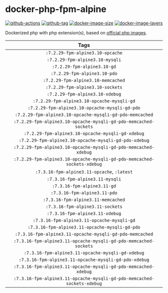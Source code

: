 # docker-php-fpm-alpine

[![github-actions](https://github.com/theohbrothers/docker-php-fpm-alpine/workflows/build/badge.svg)](https://github.com/theohbrothers/docker-php-fpm-alpine/actions)
[![github-tag](https://img.shields.io/github/tag/theohbrothers/docker-php-fpm-alpine)](https://github.com/theohbrothers/docker-php-fpm-alpine/releases/)
[![docker-image-size](https://img.shields.io/microbadger/image-size/theohbrothers/docker-php-fpm-alpine/latest)](https://hub.docker.com/r/theohbrothers/docker-php-fpm-alpine)
[![docker-image-layers](https://img.shields.io/microbadger/layers/theohbrothers/docker-php-fpm-alpine/latest)](https://hub.docker.com/r/theohbrothers/docker-php-fpm-alpine)

Dockerized php with php extension(s), based on [official php images](https://hub.docker.com/_/php).

| Tags |
|:-------:|
| `:7.2.29-fpm-alpine3.10-opcache` |
| `:7.2.29-fpm-alpine3.10-mysqli` |
| `:7.2.29-fpm-alpine3.10-gd` |
| `:7.2.29-fpm-alpine3.10-pdo` |
| `:7.2.29-fpm-alpine3.10-memcached` |
| `:7.2.29-fpm-alpine3.10-sockets` |
| `:7.2.29-fpm-alpine3.10-xdebug` |
| `:7.2.29-fpm-alpine3.10-opcache-mysqli-gd` |
| `:7.2.29-fpm-alpine3.10-opcache-mysqli-gd-pdo` |
| `:7.2.29-fpm-alpine3.10-opcache-mysqli-gd-pdo-memcached` |
| `:7.2.29-fpm-alpine3.10-opcache-mysqli-gd-pdo-memcached-sockets` |
| `:7.2.29-fpm-alpine3.10-opcache-mysqli-gd-xdebug` |
| `:7.2.29-fpm-alpine3.10-opcache-mysqli-gd-pdo-xdebug` |
| `:7.2.29-fpm-alpine3.10-opcache-mysqli-gd-pdo-memcached-xdebug` |
| `:7.2.29-fpm-alpine3.10-opcache-mysqli-gd-pdo-memcached-sockets-xdebug` |
| `:7.3.16-fpm-alpine3.11-opcache`, `:latest` |
| `:7.3.16-fpm-alpine3.11-mysqli` |
| `:7.3.16-fpm-alpine3.11-gd` |
| `:7.3.16-fpm-alpine3.11-pdo` |
| `:7.3.16-fpm-alpine3.11-memcached` |
| `:7.3.16-fpm-alpine3.11-sockets` |
| `:7.3.16-fpm-alpine3.11-xdebug` |
| `:7.3.16-fpm-alpine3.11-opcache-mysqli-gd` |
| `:7.3.16-fpm-alpine3.11-opcache-mysqli-gd-pdo` |
| `:7.3.16-fpm-alpine3.11-opcache-mysqli-gd-pdo-memcached` |
| `:7.3.16-fpm-alpine3.11-opcache-mysqli-gd-pdo-memcached-sockets` |
| `:7.3.16-fpm-alpine3.11-opcache-mysqli-gd-xdebug` |
| `:7.3.16-fpm-alpine3.11-opcache-mysqli-gd-pdo-xdebug` |
| `:7.3.16-fpm-alpine3.11-opcache-mysqli-gd-pdo-memcached-xdebug` |
| `:7.3.16-fpm-alpine3.11-opcache-mysqli-gd-pdo-memcached-sockets-xdebug` |
